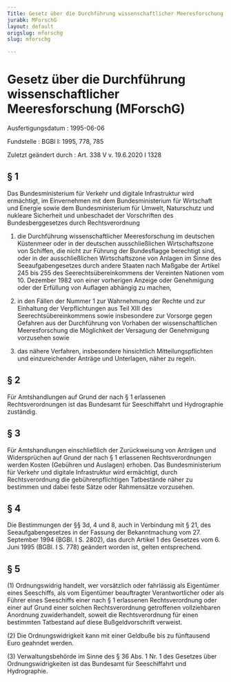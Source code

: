 ```yaml
---
Title: Gesetz über die Durchführung wissenschaftlicher Meeresforschung
jurabk: MForschG
layout: default
origslug: mforschg
slug: mforschg

---
```


# Gesetz über die Durchführung wissenschaftlicher Meeresforschung (MForschG)

Ausfertigungsdatum
:   1995-06-06

Fundstelle
:   BGBl I: 1995, 778, 785

Zuletzt geändert durch
:   Art. 338 V v. 19.6.2020 I 1328


## § 1

Das Bundesministerium für Verkehr und digitale Infrastruktur wird ermächtigt, im Einvernehmen mit dem Bundesministerium für Wirtschaft und Energie sowie dem Bundesministerium für Umwelt, Naturschutz und nukleare Sicherheit und unbeschadet der Vorschriften des Bundesberggesetzes durch Rechtsverordnung

1.  die Durchführung wissenschaftlicher Meeresforschung im deutschen Küstenmeer oder in der deutschen ausschließlichen Wirtschaftszone von Schiffen, die nicht zur Führung der Bundesflagge berechtigt sind, oder in der ausschließlichen Wirtschaftszone von Anlagen im Sinne des Seeaufgabengesetzes durch andere Staaten nach Maßgabe der Artikel 245 bis 255 des Seerechtsübereinkommens der Vereinten Nationen vom 10. Dezember 1982 von einer vorherigen Anzeige oder Genehmigung oder der Erfüllung von Auflagen abhängig zu machen,


2.  in den Fällen der Nummer 1 zur Wahrnehmung der Rechte und zur Einhaltung der Verpflichtungen aus Teil XIII des Seerechtsübereinkommens sowie insbesondere zur Vorsorge gegen Gefahren aus der Durchführung von Vorhaben der wissenschaftlichen Meeresforschung die Möglichkeit der Versagung der Genehmigung vorzusehen sowie


3.  das nähere Verfahren, insbesondere hinsichtlich Mitteilungspflichten und einzureichender Anträge und Unterlagen, näher zu regeln.





## § 2

Für Amtshandlungen auf Grund der nach § 1 erlassenen Rechtsverordnungen ist das Bundesamt für Seeschiffahrt und Hydrographie zuständig.


## § 3

Für Amtshandlungen einschließlich der Zurückweisung von Anträgen und Widersprüchen auf Grund der nach § 1 erlassenen Rechtsverordnungen werden Kosten (Gebühren und Auslagen) erhoben. Das Bundesministerium für Verkehr und digitale Infrastruktur wird ermächtigt, durch Rechtsverordnung die gebührenpflichtigen Tatbestände näher zu bestimmen und dabei feste Sätze oder Rahmensätze vorzusehen.


## § 4

Die Bestimmungen der §§ 3d, 4 und 8, auch in Verbindung mit § 21, des Seeaufgabengesetzes in der Fassung der Bekanntmachung vom 27. September 1994 (BGBl. I S. 2802), das durch Artikel 1 des Gesetzes vom 6. Juni 1995 (BGBl. I S. 778) geändert worden ist, gelten entsprechend.


## § 5

(1) Ordnungswidrig handelt, wer vorsätzlich oder fahrlässig als Eigentümer eines Seeschiffs, als vom Eigentümer beauftragter Verantwortlicher oder als Führer eines Seeschiffs einer nach § 1 erlassenen Rechtsverordnung oder einer auf Grund einer solchen Rechtsverordnung getroffenen vollziehbaren Anordnung zuwiderhandelt, soweit die Rechtsverordnung für einen bestimmten Tatbestand auf diese Bußgeldvorschrift verweist.

(2) Die Ordnungswidrigkeit kann mit einer Geldbuße bis zu fünftausend Euro geahndet werden.

(3) Verwaltungsbehörde im Sinne des § 36 Abs. 1 Nr. 1 des Gesetzes über Ordnungswidrigkeiten ist das Bundesamt für Seeschiffahrt und Hydrographie.

